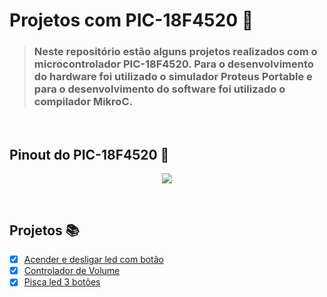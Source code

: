 # Projetos com PIC-18F4520 👾 
> ### Neste repositório estão alguns projetos realizados com o microcontrolador PIC-18F4520. Para o desenvolvimento do hardware foi utilizado o simulador Proteus Portable e para o desenvolvimento do software foi utilizado o compilador MikroC.

<br>

## Pinout do PIC-18F4520 📌

<p align="center">
<img src="https://camo.githubusercontent.com/d360bc03bf5400cf091cd81dc4d942001f9d61ed5ed725beb87cbffa155fc3f0/68747470733a2f2f7777772e6261756461656c6574726f6e6963612e636f6d2e62722f6d656469612f777973697779672f706963313866343532302d70696e6f75742e706e67">
</p>

<br>

## Projetos 📚

- [x] [Acender e desligar led com botão](./Pisca%20led%20com%20bot%C3%A3o/)
- [x] [Controlador de Volume](./Controlador%20de%20volume/)
- [x] [Pisca led 3 botões](./Pisca%20led%203%20bot%C3%B5es/)